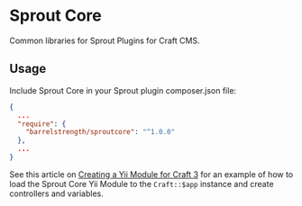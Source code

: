 # Sprout Core

Common libraries for Sprout Plugins for Craft CMS.

## Usage

Include Sprout Core in your Sprout plugin composer.json file:

``` json
{
  ...
  "require": {
    "barrelstrength/sproutcore": "^1.0.0"
  },
  ...
}
```

See this article on [Creating a Yii Module for Craft 3](https://straightupcraft.com/articles/creating-a-yii-module-for-craft-3) for an example of how to load the Sprout Core Yii Module to the `Craft::$app` instance and create controllers and variables.
